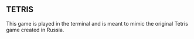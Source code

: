 ## TETRIS

This game is played in the terminal and is meant to mimic the original Tetris game created in Russia.